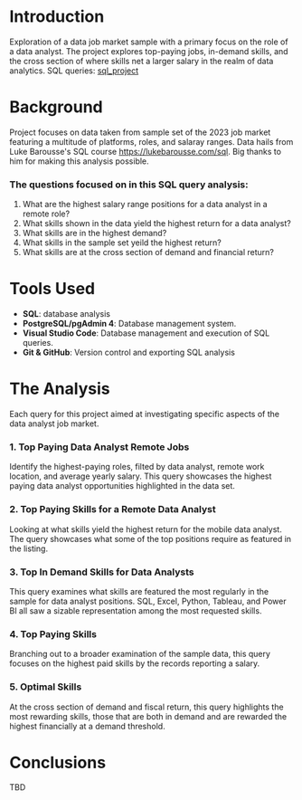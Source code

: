 # Introduction
Exploration of a data job market sample with a primary focus on the role of a data analyst. 
The project explores top-paying jobs, in-demand skills, and the cross section of where skills net
a larger salary in the realm of data analytics.
SQL queries: [sql_project](/sql_project/)
# Background
Project focuses on data taken from sample set of the 2023 job market
featuring a multitude of platforms, roles, and salaray ranges. 
Data hails from Luke Barousse's SQL course https://lukebarousse.com/sql. Big thanks to him for making this analysis possible.

### The questions focused on in this SQL query analysis:
1. What are the highest salary range positions for a data analyst in a remote role?
2. What skills shown in the data yield the highest return for a data analyst?
3. What skills are in the highest demand?
4. What skills in the sample set yeild the highest return?
5. What skills are at the cross section of demand and financial return?
# Tools Used
- **SQL**: database analysis
- **PostgreSQL/pgAdmin 4**: Database management system.
- **Visual Studio Code**: Database management and execution of SQL queries.
- **Git & GitHub**: Version control and exporting SQL analysis
# The Analysis
Each query for this project aimed at investigating specific aspects of the data analyst job market.

### 1. Top Paying Data Analyst Remote Jobs
Identify the highest-paying roles, filted by data analyst, remote work location, and average yearly salary. This query showcases the highest paying data analyst opportunities highlighted in the data set. 

### 2. Top Paying Skills for a Remote Data Analyst
Looking at what skills yield the highest return for the mobile data analyst. The query showcases what some of the top positions require as featured in the listing.

### 3. Top In Demand Skills for Data Analysts
This query examines what skills are featured the most regularly in the sample for data analyst positions. SQL, Excel, Python, Tableau, and Power BI all saw a sizable representation among the most requested skills.

### 4. Top Paying Skills
Branching out to a broader examination of the sample data, this query focuses on the highest paid skills by the records reporting a salary.

### 5. Optimal Skills
At the cross section of demand and fiscal return, this query highlights the most rewarding skills, those that are both in demand and are rewarded the highest financially at a demand threshold. 

# Conclusions
TBD
